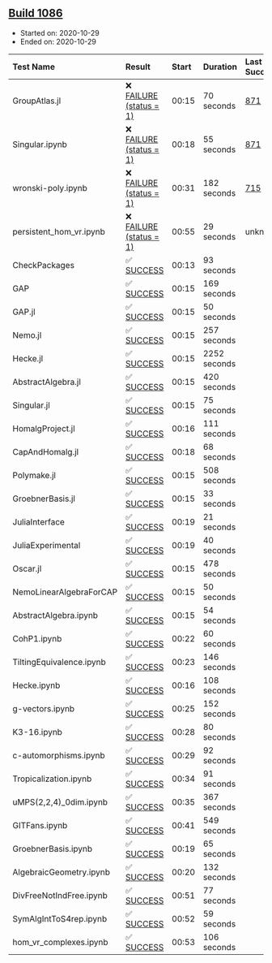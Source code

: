 ## [Build 1086](https://oscarci.mathematik.uni-kl.de/job/oscar-stable/1086/)

* Started on: 2020-10-29
* Ended on: 2020-10-29

| Test Name    | Result | Start | Duration | Last Success | First Failure |
|:-------------|:-------|:------|:---------|:-------------|:--------------|
| GroupAtlas.jl | ❌ [FAILURE (status = 1)](https://oscarci.mathematik.uni-kl.de/job/oscar-stable/1086/artifact/logs/build-1086/GroupAtlas.jl.log) | 00:15 | 70 seconds | [871](https://oscarci.mathematik.uni-kl.de/job/oscar-stable/871/) | [872](https://oscarci.mathematik.uni-kl.de/job/oscar-stable/872/) |
| Singular.ipynb | ❌ [FAILURE (status = 1)](https://oscarci.mathematik.uni-kl.de/job/oscar-stable/1086/artifact/logs/build-1086/Singular.ipynb.log) | 00:18 | 55 seconds | [871](https://oscarci.mathematik.uni-kl.de/job/oscar-stable/871/) | [872](https://oscarci.mathematik.uni-kl.de/job/oscar-stable/872/) |
| wronski-poly.ipynb | ❌ [FAILURE (status = 1)](https://oscarci.mathematik.uni-kl.de/job/oscar-stable/1086/artifact/logs/build-1086/wronski-poly.ipynb.log) | 00:31 | 182 seconds | [715](https://oscarci.mathematik.uni-kl.de/job/oscar-stable/715/) | [716](https://oscarci.mathematik.uni-kl.de/job/oscar-stable/716/) |
| persistent_hom_vr.ipynb | ❌ [FAILURE (status = 1)](https://oscarci.mathematik.uni-kl.de/job/oscar-stable/1086/artifact/logs/build-1086/persistent_hom_vr.ipynb.log) | 00:55 | 29 seconds | unknown | unknown |
| CheckPackages | ✅ [SUCCESS](https://oscarci.mathematik.uni-kl.de/job/oscar-stable/1086/artifact/logs/build-1086/CheckPackages.log) | 00:13 | 93 seconds |  |  |
| GAP | ✅ [SUCCESS](https://oscarci.mathematik.uni-kl.de/job/oscar-stable/1086/artifact/logs/build-1086/GAP.log) | 00:15 | 169 seconds |  |  |
| GAP.jl | ✅ [SUCCESS](https://oscarci.mathematik.uni-kl.de/job/oscar-stable/1086/artifact/logs/build-1086/GAP.jl.log) | 00:15 | 50 seconds |  |  |
| Nemo.jl | ✅ [SUCCESS](https://oscarci.mathematik.uni-kl.de/job/oscar-stable/1086/artifact/logs/build-1086/Nemo.jl.log) | 00:15 | 257 seconds |  |  |
| Hecke.jl | ✅ [SUCCESS](https://oscarci.mathematik.uni-kl.de/job/oscar-stable/1086/artifact/logs/build-1086/Hecke.jl.log) | 00:15 | 2252 seconds |  |  |
| AbstractAlgebra.jl | ✅ [SUCCESS](https://oscarci.mathematik.uni-kl.de/job/oscar-stable/1086/artifact/logs/build-1086/AbstractAlgebra.jl.log) | 00:15 | 420 seconds |  |  |
| Singular.jl | ✅ [SUCCESS](https://oscarci.mathematik.uni-kl.de/job/oscar-stable/1086/artifact/logs/build-1086/Singular.jl.log) | 00:15 | 75 seconds |  |  |
| HomalgProject.jl | ✅ [SUCCESS](https://oscarci.mathematik.uni-kl.de/job/oscar-stable/1086/artifact/logs/build-1086/HomalgProject.jl.log) | 00:16 | 111 seconds |  |  |
| CapAndHomalg.jl | ✅ [SUCCESS](https://oscarci.mathematik.uni-kl.de/job/oscar-stable/1086/artifact/logs/build-1086/CapAndHomalg.jl.log) | 00:18 | 68 seconds |  |  |
| Polymake.jl | ✅ [SUCCESS](https://oscarci.mathematik.uni-kl.de/job/oscar-stable/1086/artifact/logs/build-1086/Polymake.jl.log) | 00:15 | 508 seconds |  |  |
| GroebnerBasis.jl | ✅ [SUCCESS](https://oscarci.mathematik.uni-kl.de/job/oscar-stable/1086/artifact/logs/build-1086/GroebnerBasis.jl.log) | 00:15 | 33 seconds |  |  |
| JuliaInterface | ✅ [SUCCESS](https://oscarci.mathematik.uni-kl.de/job/oscar-stable/1086/artifact/logs/build-1086/JuliaInterface.log) | 00:19 | 21 seconds |  |  |
| JuliaExperimental | ✅ [SUCCESS](https://oscarci.mathematik.uni-kl.de/job/oscar-stable/1086/artifact/logs/build-1086/JuliaExperimental.log) | 00:19 | 40 seconds |  |  |
| Oscar.jl | ✅ [SUCCESS](https://oscarci.mathematik.uni-kl.de/job/oscar-stable/1086/artifact/logs/build-1086/Oscar.jl.log) | 00:15 | 478 seconds |  |  |
| NemoLinearAlgebraForCAP | ✅ [SUCCESS](https://oscarci.mathematik.uni-kl.de/job/oscar-stable/1086/artifact/logs/build-1086/NemoLinearAlgebraForCAP.log) | 00:15 | 50 seconds |  |  |
| AbstractAlgebra.ipynb | ✅ [SUCCESS](https://oscarci.mathematik.uni-kl.de/job/oscar-stable/1086/artifact/logs/build-1086/AbstractAlgebra.ipynb.log) | 00:15 | 54 seconds |  |  |
| CohP1.ipynb | ✅ [SUCCESS](https://oscarci.mathematik.uni-kl.de/job/oscar-stable/1086/artifact/logs/build-1086/CohP1.ipynb.log) | 00:22 | 60 seconds |  |  |
| TiltingEquivalence.ipynb | ✅ [SUCCESS](https://oscarci.mathematik.uni-kl.de/job/oscar-stable/1086/artifact/logs/build-1086/TiltingEquivalence.ipynb.log) | 00:23 | 146 seconds |  |  |
| Hecke.ipynb | ✅ [SUCCESS](https://oscarci.mathematik.uni-kl.de/job/oscar-stable/1086/artifact/logs/build-1086/Hecke.ipynb.log) | 00:16 | 108 seconds |  |  |
| g-vectors.ipynb | ✅ [SUCCESS](https://oscarci.mathematik.uni-kl.de/job/oscar-stable/1086/artifact/logs/build-1086/g-vectors.ipynb.log) | 00:25 | 152 seconds |  |  |
| K3-16.ipynb | ✅ [SUCCESS](https://oscarci.mathematik.uni-kl.de/job/oscar-stable/1086/artifact/logs/build-1086/K3-16.ipynb.log) | 00:28 | 80 seconds |  |  |
| c-automorphisms.ipynb | ✅ [SUCCESS](https://oscarci.mathematik.uni-kl.de/job/oscar-stable/1086/artifact/logs/build-1086/c-automorphisms.ipynb.log) | 00:29 | 92 seconds |  |  |
| Tropicalization.ipynb | ✅ [SUCCESS](https://oscarci.mathematik.uni-kl.de/job/oscar-stable/1086/artifact/logs/build-1086/Tropicalization.ipynb.log) | 00:34 | 91 seconds |  |  |
| uMPS(2,2,4)_0dim.ipynb | ✅ [SUCCESS](https://oscarci.mathematik.uni-kl.de/job/oscar-stable/1086/artifact/logs/build-1086/uMPS-2-2-4-_0dim.ipynb.log) | 00:35 | 367 seconds |  |  |
| GITFans.ipynb | ✅ [SUCCESS](https://oscarci.mathematik.uni-kl.de/job/oscar-stable/1086/artifact/logs/build-1086/GITFans.ipynb.log) | 00:41 | 549 seconds |  |  |
| GroebnerBasis.ipynb | ✅ [SUCCESS](https://oscarci.mathematik.uni-kl.de/job/oscar-stable/1086/artifact/logs/build-1086/GroebnerBasis.ipynb.log) | 00:19 | 65 seconds |  |  |
| AlgebraicGeometry.ipynb | ✅ [SUCCESS](https://oscarci.mathematik.uni-kl.de/job/oscar-stable/1086/artifact/logs/build-1086/AlgebraicGeometry.ipynb.log) | 00:20 | 132 seconds |  |  |
| DivFreeNotIndFree.ipynb | ✅ [SUCCESS](https://oscarci.mathematik.uni-kl.de/job/oscar-stable/1086/artifact/logs/build-1086/DivFreeNotIndFree.ipynb.log) | 00:51 | 77 seconds |  |  |
| SymAlgIntToS4rep.ipynb | ✅ [SUCCESS](https://oscarci.mathematik.uni-kl.de/job/oscar-stable/1086/artifact/logs/build-1086/SymAlgIntToS4rep.ipynb.log) | 00:52 | 59 seconds |  |  |
| hom_vr_complexes.ipynb | ✅ [SUCCESS](https://oscarci.mathematik.uni-kl.de/job/oscar-stable/1086/artifact/logs/build-1086/hom_vr_complexes.ipynb.log) | 00:53 | 106 seconds |  |  |
